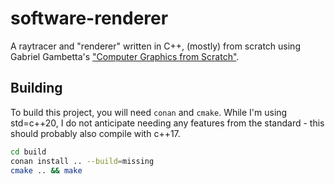 # software-renderer

A raytracer and "renderer" written in C++, (mostly) from scratch using Gabriel Gambetta's ["Computer Graphics from Scratch"](https://gabrielgambetta.com/computer-graphics-from-scratch/).

## Building

To build this project, you will need `conan` and `cmake`. While I'm using std=c++20, I do not anticipate needing any features from the standard - this should probably also compile with c++17.

```bash
cd build
conan install .. --build=missing
cmake .. && make
```
